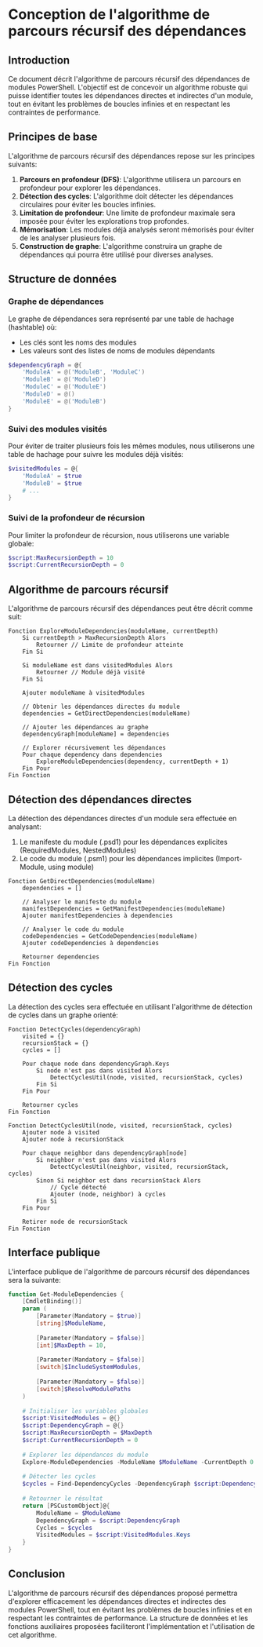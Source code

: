 # Conception de l'algorithme de parcours récursif des dépendances

## Introduction

Ce document décrit l'algorithme de parcours récursif des dépendances de modules PowerShell. L'objectif est de concevoir un algorithme robuste qui puisse identifier toutes les dépendances directes et indirectes d'un module, tout en évitant les problèmes de boucles infinies et en respectant les contraintes de performance.

## Principes de base

L'algorithme de parcours récursif des dépendances repose sur les principes suivants:

1. **Parcours en profondeur (DFS)**: L'algorithme utilisera un parcours en profondeur pour explorer les dépendances.
2. **Détection des cycles**: L'algorithme doit détecter les dépendances circulaires pour éviter les boucles infinies.
3. **Limitation de profondeur**: Une limite de profondeur maximale sera imposée pour éviter les explorations trop profondes.
4. **Mémorisation**: Les modules déjà analysés seront mémorisés pour éviter de les analyser plusieurs fois.
5. **Construction de graphe**: L'algorithme construira un graphe de dépendances qui pourra être utilisé pour diverses analyses.

## Structure de données

### Graphe de dépendances

Le graphe de dépendances sera représenté par une table de hachage (hashtable) où:
- Les clés sont les noms des modules
- Les valeurs sont des listes de noms de modules dépendants

```powershell
$dependencyGraph = @{
    'ModuleA' = @('ModuleB', 'ModuleC')
    'ModuleB' = @('ModuleD')
    'ModuleC' = @('ModuleE')
    'ModuleD' = @()
    'ModuleE' = @('ModuleB')
}
```

### Suivi des modules visités

Pour éviter de traiter plusieurs fois les mêmes modules, nous utiliserons une table de hachage pour suivre les modules déjà visités:

```powershell
$visitedModules = @{
    'ModuleA' = $true
    'ModuleB' = $true
    # ...
}
```

### Suivi de la profondeur de récursion

Pour limiter la profondeur de récursion, nous utiliserons une variable globale:

```powershell
$script:MaxRecursionDepth = 10
$script:CurrentRecursionDepth = 0
```

## Algorithme de parcours récursif

L'algorithme de parcours récursif des dépendances peut être décrit comme suit:

```
Fonction ExploreModuleDependencies(moduleName, currentDepth)
    Si currentDepth > MaxRecursionDepth Alors
        Retourner // Limite de profondeur atteinte
    Fin Si
    
    Si moduleName est dans visitedModules Alors
        Retourner // Module déjà visité
    Fin Si
    
    Ajouter moduleName à visitedModules
    
    // Obtenir les dépendances directes du module
    dependencies = GetDirectDependencies(moduleName)
    
    // Ajouter les dépendances au graphe
    dependencyGraph[moduleName] = dependencies
    
    // Explorer récursivement les dépendances
    Pour chaque dependency dans dependencies
        ExploreModuleDependencies(dependency, currentDepth + 1)
    Fin Pour
Fin Fonction
```

## Détection des dépendances directes

La détection des dépendances directes d'un module sera effectuée en analysant:

1. Le manifeste du module (.psd1) pour les dépendances explicites (RequiredModules, NestedModules)
2. Le code du module (.psm1) pour les dépendances implicites (Import-Module, using module)

```
Fonction GetDirectDependencies(moduleName)
    dependencies = []
    
    // Analyser le manifeste du module
    manifestDependencies = GetManifestDependencies(moduleName)
    Ajouter manifestDependencies à dependencies
    
    // Analyser le code du module
    codeDependencies = GetCodeDependencies(moduleName)
    Ajouter codeDependencies à dependencies
    
    Retourner dependencies
Fin Fonction
```

## Détection des cycles

La détection des cycles sera effectuée en utilisant l'algorithme de détection de cycles dans un graphe orienté:

```
Fonction DetectCycles(dependencyGraph)
    visited = {}
    recursionStack = {}
    cycles = []
    
    Pour chaque node dans dependencyGraph.Keys
        Si node n'est pas dans visited Alors
            DetectCyclesUtil(node, visited, recursionStack, cycles)
        Fin Si
    Fin Pour
    
    Retourner cycles
Fin Fonction

Fonction DetectCyclesUtil(node, visited, recursionStack, cycles)
    Ajouter node à visited
    Ajouter node à recursionStack
    
    Pour chaque neighbor dans dependencyGraph[node]
        Si neighbor n'est pas dans visited Alors
            DetectCyclesUtil(neighbor, visited, recursionStack, cycles)
        Sinon Si neighbor est dans recursionStack Alors
            // Cycle détecté
            Ajouter (node, neighbor) à cycles
        Fin Si
    Fin Pour
    
    Retirer node de recursionStack
Fin Fonction
```

## Interface publique

L'interface publique de l'algorithme de parcours récursif des dépendances sera la suivante:

```powershell
function Get-ModuleDependencies {
    [CmdletBinding()]
    param (
        [Parameter(Mandatory = $true)]
        [string]$ModuleName,
        
        [Parameter(Mandatory = $false)]
        [int]$MaxDepth = 10,
        
        [Parameter(Mandatory = $false)]
        [switch]$IncludeSystemModules,
        
        [Parameter(Mandatory = $false)]
        [switch]$ResolveModulePaths
    )
    
    # Initialiser les variables globales
    $script:VisitedModules = @{}
    $script:DependencyGraph = @{}
    $script:MaxRecursionDepth = $MaxDepth
    $script:CurrentRecursionDepth = 0
    
    # Explorer les dépendances du module
    Explore-ModuleDependencies -ModuleName $ModuleName -CurrentDepth 0
    
    # Détecter les cycles
    $cycles = Find-DependencyCycles -DependencyGraph $script:DependencyGraph
    
    # Retourner le résultat
    return [PSCustomObject]@{
        ModuleName = $ModuleName
        DependencyGraph = $script:DependencyGraph
        Cycles = $cycles
        VisitedModules = $script:VisitedModules.Keys
    }
}
```

## Conclusion

L'algorithme de parcours récursif des dépendances proposé permettra d'explorer efficacement les dépendances directes et indirectes des modules PowerShell, tout en évitant les problèmes de boucles infinies et en respectant les contraintes de performance. La structure de données et les fonctions auxiliaires proposées faciliteront l'implémentation et l'utilisation de cet algorithme.
